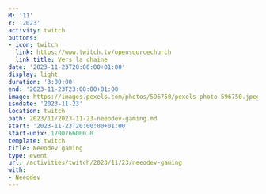 ```yaml
---
M: '11'
Y: '2023'
activity: twitch
buttons:
- icon: twitch
  link: https://www.twitch.tv/opensourcechurch
  link_title: Vers la chaine
date: '2023-11-23T20:00:00+01:00'
display: light
duration: '3:00:00'
end: '2023-11-23T23:00:00+01:00'
image: https://images.pexels.com/photos/596750/pexels-photo-596750.jpeg
isodate: '2023-11-23'
location: twitch
path: 2023/11/2023-11-23-neeodev-gaming.md
start: '2023-11-23T20:00:00+01:00'
start-unix: 1700766000.0
template: twitch
title: Neeodev gaming
type: event
url: /activities/twitch/2023/11/23/neeodev-gaming
with:
- Neeodev
---
```


